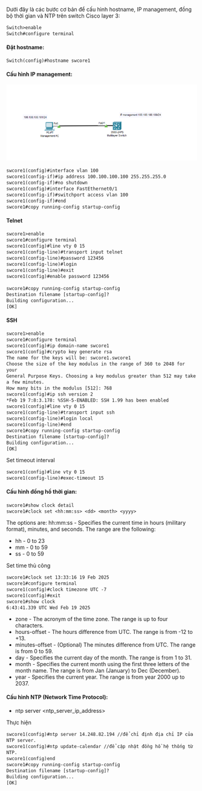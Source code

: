 Dưới đây là các bước cơ bản để cấu hình hostname, IP management, đồng bộ thời gian và NTP trên switch Cisco layer 3:

    Switch>enable
    Switch#configure terminal

#### Đặt hostname:

    Switch(config)#hostname swcore1

#### Cấu hình IP management:

  <img src="Basicnetworkimages/23.png">

    swcore1(config)#interface vlan 100
    swcore1(config-if)#ip address 100.100.100.100 255.255.255.0
    swcore1(config-if)#no shutdown 
    swcore1(config)#interface FastEthernet0/1
    swcore1(config-if)#switchport access vlan 100
    swcore1(config-if)#end
    swcore1#copy running-config startup-config 
#### Telnet
    swcore1>enable
    swcore1#configure terminal
    swcore1(config)#line vty 0 15
    swcore1(config-line)#transport input telnet
    swcore1(config-line)#password 123456
    swcore1(config-line)#login
    swcore1(config-line)#exit
    swcore1(config)#enable password 123456

    swcore1#copy running-config startup-config 
    Destination filename [startup-config]? 
    Building configuration...
    [OK]

#### SSH

    swcore1>enable
    swcore1#configure terminal
    swcore1(config)#ip domain-name swcore1
    swcore1(config)#crypto key generate rsa
    The name for the keys will be: swcore1.swcore1
    Choose the size of the key modulus in the range of 360 to 2048 for your
    General Purpose Keys. Choosing a key modulus greater than 512 may take
    a few minutes.
    How many bits in the modulus [512]: 768
    swcore1(config)#ip ssh version 2
    *Feb 19 7:8:3.178: %SSH-5-ENABLED: SSH 1.99 has been enabled
    swcore1(config)#line vty 0 15
    swcore1(config-line)#transport input ssh
    swcore1(config-line)#login local
    swcore1(config-line)#end
    swcore1#copy running-config startup-config 
    Destination filename [startup-config]? 
    Building configuration...
    [OK]

   Set timeout interval

    swcore1(config)#line vty 0 15
    swcore1(config-line)#exec-timeout 15
    
#### Cấu hình đồng hồ thời gian:
    swcore1#show clock detail
    swcore1#clock set <hh:mm:ss> <dd> <month> <yyyy>

  The options are:
  hh:mm:ss - Specifies the current time in hours (military format), minutes, and seconds. The range are the following:
  + hh - 0 to 23
  + mm - 0 to 59
  + ss - 0 to 59

   Set time thủ công

    swcore1#clock set 13:33:16 19 Feb 2025
    swcore1#configure terminal
    swcore1(config)#clock timezone UTC -7
    swcore1(config)#exit
    swcore1#show clock
    6:43:41.339 UTC Wed Feb 19 2025

  + zone - The acronym of the time zone. The range is up to four characters.
  + hours-offset - The hours difference from UTC. The range is from -12 to +13.
  + minutes-offset - (Optional) The minutes difference from UTC. The range is from 0 to 59.
  + day - Specifies the current day of the month. The range is from 1 to 31.
  + month - Specifies the current month using the first three letters of the month name. The range is from Jan (January) to Dec (December).
  + year - Specifies the current year. The range is from year 2000 up to 2037.

#### Cấu hình NTP (Network Time Protocol):

  + ntp server <ntp_server_ip_address>

  Thực hiện

    swcore1(config)#ntp server 14.248.82.194 //để chỉ định địa chỉ IP của NTP server.
    swcore1(config)#ntp update-calendar //để cập nhật đồng hồ hệ thống từ NTP.
    swcore1(config)end
    swcore1#copy running-config startup-config 
    Destination filename [startup-config]? 
    Building configuration...
    [OK]


